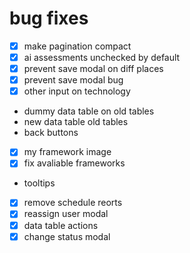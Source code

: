 # bug fixes

- [x] make pagination compact
- [x] ai assessments unchecked by default
- [x] prevent save modal on diff places
- [x] prevent save modal bug
- [x] other input on technology
- dummy data table on old tables
- new data table old tables
- back buttons
- [x] my framework image
- [x] fix avaliable frameworks
- tooltips
- [x] remove schedule reorts
- [x] reassign user modal
- [x] data table actions
- [x] change status modal
